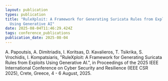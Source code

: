 ```yaml
---
layout: publication
types: publication
title: "RuleXploit: A Framework for Generating Suricata Rules from Exploits
  Using Generative AI"
date: 2025-08-04T11:46:29.424Z
tags: conference_publications
publication_date: 2025-08-04
---
```

<!--StartFragment-->

A. Papoutsis, A. Dimitriadis, I. Koritsas, D. Kavalieros, T. Tsikrika, S. Vrochidis, I. Kompatsiaris, "RuleXploit: A Framework for Generating Suricata Rules from Exploits Using Generative AI.", in Proceedings of the 2025 IEEE International Conference on Cyber Security and Resilience (IEEE CSR 2025), Crete, Greece, 4 - 6 August, 2025.

<!--EndFragment-->